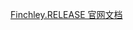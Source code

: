
[Finchley.RELEASE 官网文档 ](https://cloud.spring.io/spring-cloud-static/Finchley.RELEASE/single/spring-cloud.html)